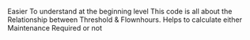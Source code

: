 Easier To understand at the beginning level
This code is all about the Relationship between Threshold & Flownhours.
Helps to calculate either Maintenance Required or not
